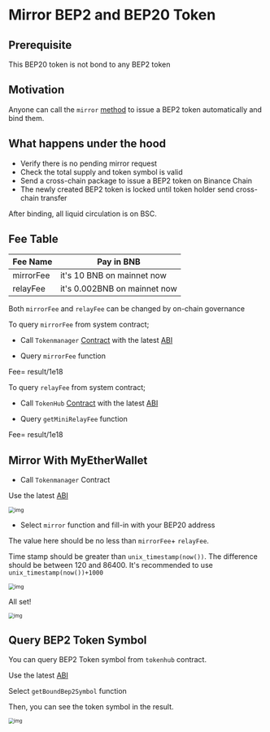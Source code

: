 # Mirror BEP2 and BEP20 Token

## Prerequisite

This BEP20 token is not bond to any BEP2 token

## Motivation

Anyone can call the `mirror` [method](https://github.com/binance-chain/bsc-genesis-contract/blob/af4f3993303213052222f55c721e661862d19638/contracts/TokenManager.sol#L331) to issue a BEP2 token automatically and bind them.

## What happens under the hood

- Verify there is no pending mirror request
- Check the total supply and token symbol is valid
- Send a cross-chain package to issue a BEP2 token on Binance Chain
- The newly created BEP2 token is locked until token holder send cross-chain transfer

After binding, all liquid circulation is on BSC.

## Fee Table

| Fee Name    | Pay in BNB |
| ----------- | ---------------------------- |
| mirrorFee   | it's 10 BNB on mainnet now   |
| relayFee    | it's 0.002BNB on mainnet now |

Both `mirrorFee` and `relayFee` can be changed by on-chain governance

To query `mirrorFee` from system contract;

- Call `Tokenmanager` [Contract](https://testnet.bscscan.com/address/0x0000000000000000000000000000000000001008#writeContract) with the latest [ABI](https://github.com/binance-chain/bsc-genesis-contract/blob/master/abi/tokenmanager.abi )

- Query `mirrorFee` function

Fee= result/1e18

To query `relayFee` from system contract;

- Call `TokenHub` [Contract](https://testnet.bscscan.com/address/0x0000000000000000000000000000000000001008#writeContract) with the latest [ABI](https://github.com/binance-chain/bsc-genesis-contract/blob/master/abi/tokenhub.abi )

- Query `getMiniRelayFee` function

Fee= result/1e18

## Mirror With MyEtherWallet

- Call `Tokenmanager` Contract

Use the latest [ABI](https://github.com/binance-chain/bsc-genesis-contract/blob/master/abi/tokenmanager.abi )

<img src="https://lh5.googleusercontent.com/SYyvWVcLHELSE72JSXqBwMJB6Y50jMz5HgH6irmCbyxGwr-W_Hz-vbm4IqWXAqE2hvCAXaqNKfs28ZhGFtMrMrDgWvDfEkHPunnSuxSKPpLBtuxmiX-b5yRjfczENJxKDrqSAYWy" alt="img" style="zoom:75%;" />

- Select `mirror` function and fill-in with your BEP20 address

The value here should be no less than  `mirrorFee`+ `relayFee`.

Time stamp should be greater than `unix_timestamp(now())`. The difference should be between 120 and 86400. It's recommended to use `unix_timestamp(now())+1000`

<img src="https://lh3.googleusercontent.com/_DpAMjJwZeujn5bud485SPV014Gf4W8DRIcN9Y9FQyPxt3bveWPK8BImBbKF8pNHlE33a88I3aFLfP04uDZ8iFDvnUHtIj8cTuk_uEmImhsOmDU01UxtkNiHYNKxPGQ5jzLMpTzm" alt="img" style="zoom:75%;" />

All set!

<img src="https://lh4.googleusercontent.com/4SrlLnt8g699kcX6cRYviG1GXko7QQQsym4vShNOz3BVvlR9qUtCxGjoK5Mo8XUK23YQUTjgrPXRKLN9Qk_DVkmoVCEhO9K4g94CkrgJM6P8xTb4rV5r2TF0t61EKfxzS3M6fIyB" alt="img" style="zoom:67%;" />

## Query BEP2 Token Symbol

You can query BEP2 Token symbol from `tokenhub` contract.

Use the latest [ABI](https://raw.githubusercontent.com/binance-chain/bsc-genesis-contract/master/abi/tokenhub.abi)

Select `getBoundBep2Symbol` function

Then, you can see the token symbol in the result.

<img src="https://lh6.googleusercontent.com/i1NSu3t9lWEo5lRmsNw7moE_okqZe7VOto1vjGl3MXhQIoNJUJ0wMEwx-68LYRfMKbTs8TfCXzPGWJ7Oj9nSdtF3vo4wVnb_QFCeeC6RQk6kweQOe61_isnt8BOQs7mGmPpz7PKP" alt="img" style="zoom:67%;" />